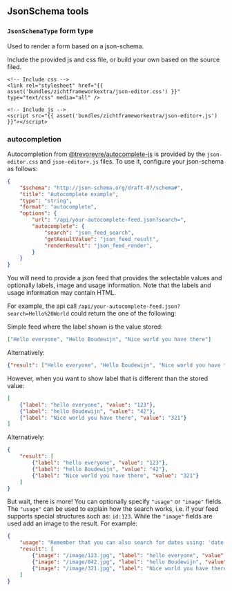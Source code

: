 ## JsonSchema tools ##

### `JsonSchemaType` form type
Used to render a form based on a json-schema.

Include the provided js and css file, or build your own based on the source filed.

```
<!-- Include css -->
<link rel="stylesheet" href="{{ asset('bundles/zichtframeworkextra/json-editor.css') }}" type="text/css" media="all" />

<!-- Include js -->
<script src="{{ asset('bundles/zichtframeworkextra/json-editor+.js') }}"></script>
```

### autocompletion
Autocompletion from [@trevoreyre/autocomplete-js](https://github.com/trevoreyre/autocomplete) is provided by the
`json-editor.css` and `json-editor+.js` files.  To use it, configure your json-schema as follows:

```json
{
    "$schema": "http://json-schema.org/draft-07/schema#",
    "title": "Autocomplete example",
    "type": "string",
    "format": "autocomplete",
    "options": {
        "url": "/api/your-autocomplete-feed.json?search=",
        "autocomplete": {
            "search": "json_feed_search",
            "getResultValue": "json_feed_result",
            "renderResult": "json_feed_render",
        }
    }
}
```

You will need to provide a json feed that provides the selectable values and
optionally labels, image and usage information.  Note that the labels and usage information
may contain HTML.

For example, the api call
`/api/your-autocomplete-feed.json?search=Hello%20World` could return the one of the following:

Simple feed where the label shown is the value stored:
```json
["Hello everyone", "Hello Boudewijn", "Nice world you have there"]
```

Alternatively:
```json
{"result": ["Hello everyone", "Hello Boudewijn", "Nice world you have there"]}
```

However, when you want to show label that is different than the stored value:
```json
[
    {"label": "hello everyone", "value": "123"},
    {"label": "hello Boudewijn", "value": "42"},
    {"label": "Nice world you have there", "value": "321"}
]
```

Alternatively:
```json
{
    "result": [
        {"label": "hello everyone", "value": "123"},
        {"label": "hello Boudewijn", "value": "42"},
        {"label": "Nice world you have there", "value": "321"}
    ]
}
```

But wait, there is more!  You can optionally specify `"usage"` or `"image"` fields.
The `"usage"` can be used to explain how the search works, i.e. if your feed
supports special structures such as: `id:123`.  While the `"image"` fields are used
add an image to the result.  For example:
```json
{
    "usage": "Remember that you can also search for dates using: 'date:2020-07-24'",
    "result": [
        {"image": "/image/123.jpg", "label": "hello everyone", "value": "123"},
        {"image": "/image/042.jpg", "label": "hello Boudewijn", "value": "42"},
        {"image": "/image/321.jpg", "label": "Nice world you have there", "value": "321"}
    ]
}
```
